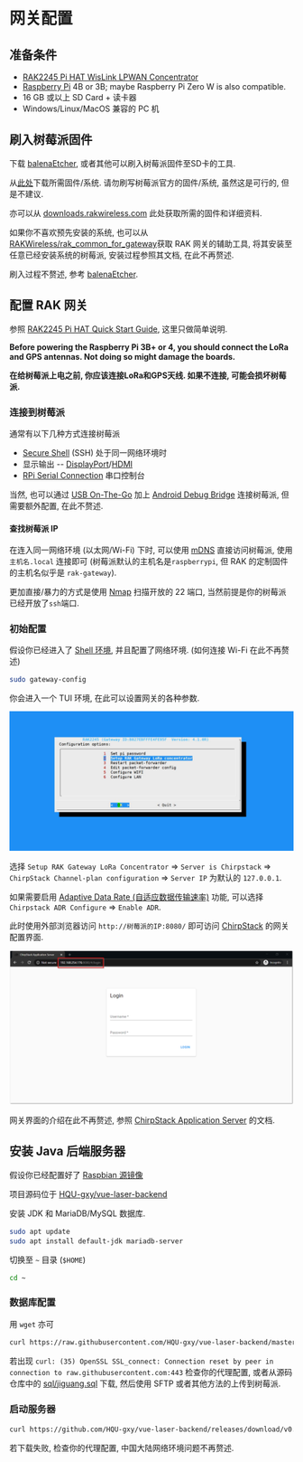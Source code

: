 # 网关配置

## 准备条件

- [RAK2245 Pi HAT WisLink LPWAN Concentrator](https://docs.rakwireless.com/Product-Categories/WisLink/RAK2245-Pi-HAT/Overview/#product-description)
- [Raspberry Pi](https://www.raspberrypi.com/products/raspberry-pi-4-model-b/) 4B or 3B; maybe Raspberry Pi Zero W is also compatible.
- 16 GB 或以上 SD Card + 读卡器
- Windows/Linux/MacOS 兼容的 PC 机

## 刷入树莓派固件

下载 [balenaEtcher](https://www.balena.io/etcher/), 或者其他可以刷入树莓派固件至SD卡的工具.

从[此处](https://downloads.rakwireless.com/LoRa/RAK2245-Pi-HAT/Firmware/RAK2245_Latest_Firmware.zip)下载所需固件/系统. 请勿刷写树莓派官方的固件/系统,
虽然这是可行的, 但是不建议.

亦可以从 [downloads.rakwireless.com](https://downloads.rakwireless.com/LoRa/RAK2245-Pi-HAT/Firmware/) 此处获取所需的固件和详细资料.

如果你不喜欢预先安装的系统, 也可以从
[RAKWireless/rak_common_for_gateway](https://github.com/RAKWireless/rak_common_for_gateway)获取 RAK 网关的辅助工具, 将其安装至任意已经安装系统的树莓派,
安装过程参照其文档, 在此不再赘述.

刷入过程不赘述, 参考 [balenaEtcher](https://www.balena.io/etcher/).

## 配置 RAK 网关

参照
[RAK2245 Pi HAT Quick Start Guide](https://docs.rakwireless.com/Product-Categories/WisLink/RAK2245-Pi-HAT/Quickstart/#configuring-the-gateway),
这里只做简单说明.

**Before powering the Raspberry Pi 3B+ or 4, you should connect the LoRa and GPS antennas. Not doing so might damage the boards.**

**在给树莓派上电之前, 你应该连接LoRa和GPS天线. 如果不连接, 可能会损坏树莓派.**

### 连接到树莓派

通常有以下几种方式连接树莓派

- [Secure Shell](https://en.wikipedia.org/wiki/Secure_Shell) (SSH) 处于同一网络环境时
- 显示输出 -- [DisplayPort](https://en.wikipedia.org/wiki/DisplayPort)/[HDMI](https://en.wikipedia.org/wiki/HDMI)
- [RPi Serial Connection](https://elinux.org/RPi_Serial_Connection) 串口控制台

当然, 也可以通过 [USB On-The-Go](https://en.wikipedia.org/wiki/USB_On-The-Go) 加上 [Android Debug Bridge](https://developer.android.com/studio/command-line/adb) 连接树莓派, 但需要额外配置, 在此不赘述.

#### 查找树莓派 IP

在连入同一网络环境 (以太网/Wi-Fi) 下时, 可以使用 [mDNS](https://datatracker.ietf.org/doc/html/rfc6762) 直接访问树莓派, 使用 `主机名.local` 连接即可 (树莓派默认的主机名是`raspberrypi`, 但 RAK 的定制固件的主机名似乎是 `rak-gateway`).

更加直接/暴力的方式是使用 [Nmap](https://nmap.org/) 扫描开放的 22 端口, 当然前提是你的树莓派已经开放了`ssh`端口.

### 初始配置

假设你已经进入了 [Shell 环境](https://en.wikipedia.org/wiki/Unix_shell), 并且配置了网络环境. (如何连接 Wi-Fi 在此不再赘述)

```bash
sudo gateway-config
```

你会进入一个 TUI 环境, 在此可以设置网关的各种参数.

![RAK Config](../fig/setup_rak_gateway.jpg)

选择 `Setup RAK Gateway LoRa Concentrator` => `Server is Chirpstack` => `ChirpStack Channel-plan configuration` => `Server IP` 为默认的 `127.0.0.1`.

如果需要启用 [Adaptive Data Rate (自适应数据传输速率)](https://www.thethingsnetwork.org/docs/lorawan/adaptive-data-rate/) 功能, 可以选择 `Chirpstack ADR Configure` => `Enable ADR`.

此时使用外部浏览器访问 `http://树莓派的IP:8080/` 即可访问 [ChirpStack](https://www.chirpstack.io/) 的网关配置界面.

![ChirpStack Gateway Config](../fig/chirpstack-ui.png)

网关界面的介绍在此不再赘述, 参照 [ChirpStack Application Server](https://www.chirpstack.io/application-server/) 的文档.

## 安装 Java 后端服务器

假设你已经配置好了 [Raspbian 源镜像](https://mirrors.ustc.edu.cn/help/raspbian.html)

项目源码位于 [HQU-gxy/vue-laser-backend](https://github.com/HQU-gxy/vue-laser-backend)

安装 JDK 和 MariaDB/MySQL 数据库.

```bash
sudo apt update
sudo apt install default-jdk mariadb-server
```

切换至 `~` 目录 (`$HOME`)

```bash
cd ~
```

### 数据库配置

用 `wget` 亦可

```bash
curl https://raw.githubusercontent.com/HQU-gxy/vue-laser-backend/master/sql/jiguang.sql -O
```

若出现 `curl: (35) OpenSSL SSL_connect: Connection reset by peer in connection to raw.githubusercontent.com:443` 检查你的代理配置, 或者从源码仓库中的 [sql/jiguang.sql](https://github.com/HQU-gxy/vue-laser-backend/blob/master/sql/jiguang.sql) 下载, 然后使用 SFTP 或者其他方法的上传到树莓派.

### 启动服务器

```bash
curl https://github.com/HQU-gxy/vue-laser-backend/releases/download/v0.0.1/target.zip -LO
```

若下载失败, 检查你的代理配置, 中国大陆网络环境问题不再赘述.
